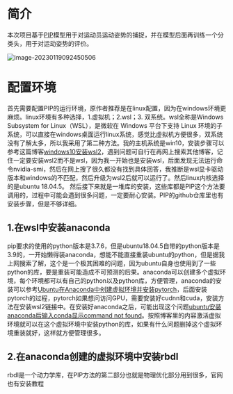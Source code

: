 # 简介

本次项目基于[PIP](https://github.com/Xinyu-Yi/PIP)模型用于对运动员运动姿势的捕捉，并在模型后面再训练一个分类头，用于对运动姿势的评价。

![image-20230119092450506](C:\Users\13192\AppData\Roaming\Typora\typora-user-images\image-20230119092450506.png)

# 配置环境

首先需要配置PIP的运行环境，原作者推荐是在linux配置，因为在windows环境更麻烦。linux环境有多种选择，1.虚拟机；2.wsl；3. 双系统。wsl全称是Windows Subsystem for Linux（WSL），是微软在 Windows 平台下支持 Linux 环境的子系统，可以直接在windows桌面运行linux系统，感觉比虚拟机方便很多，双系统没有了解太多，所以我采用了第二种方法。我的主机系统是win10，安装步骤可以参考这篇博客[windows10安装wsl2](https://www.jianshu.com/p/be669d9359e2)，遇到问题可自行在再网上搜索其他博客，记住一定要安装wsl2而不是wsl，因为我一开始也是安装wsl，后面发现无法运行命令nvidia-smi，然后在网上搜了很久都没有找到具体回答，我推断是wsl显卡驱动版本和windows的不匹配，然后升级为wsl2后就可以运行了。然后linux内核选择的是ubuntu 18.04.5。
然后接下来就是一堆库的安装，这些库都是PIP这个方法要调用的，过程中可能会遇到很多问题，一定要耐心安装。PIP的github仓库里也有安装步骤，但是不够详细。

## 1.在wsl中安装anaconda

pip要求的使用的python版本是3.7.6，但是ubuntu18.04.5自带的python版本是3.9的，一开始懒得装anaconda，想能不能直接重装ubuntu的python，但是据我上网搜索了解，这个是一个极其困难的问题，因为ubuntu自身也使用到了一些python的库，要是重装可能造成不可预测的后果。anaconda可以创建多个虚拟环境，每个环境都可以有自己的python以及python库，方便管理，anaconda的安装可以参考[Ubuntu在Anaconda中创建虚拟环境并安装pytorch](https://blog.csdn.net/JACKZHOU8/article/details/127338038)，后面安装pytorch的过程，pytorch如果想问访问GPU，需要安装好cudnn和cuda，安装方法在安装wsl2链接中。在安装好anaconda之后，可能出现这个问题[ubuntu安装anaconda后输入conda显示command not found](https://blog.csdn.net/qq_33346150/article/details/110056013)。按照博客里的内容激活虚拟环境就可以在这个虚拟环境中安装python的库，如果有什么问题删掉这个虚拟环境重装就好，这样就方便管理很多。

## 2.在anaconda创建的虚拟环境中安装rbdl

rbdl是一个动力学库，在PIP方法的第二部分也就是物理优化部分用到很多，官网也有安装教程


